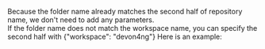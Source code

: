 Because the folder name already matches the second half of repository name, we don't need to add any parameters.  
 If the folder name does not match the workspace name, you can specify the second half with {"workspace": "devon4ng"}
 Here is an example: